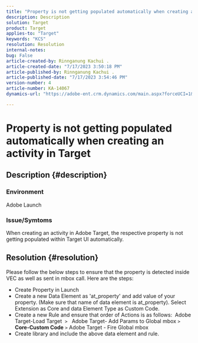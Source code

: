 ```yaml
---
title: "Property is not getting populated automatically when creating an activity in Target"
description: Description
solution: Target
product: Target
applies-to: "Target"
keywords: "KCS"
resolution: Resolution
internal-notes: 
bug: False
article-created-by: Rinnganung Kachui .
article-created-date: "7/17/2023 3:50:18 PM"
article-published-by: Rinnganung Kachui .
article-published-date: "7/17/2023 3:54:46 PM"
version-number: 4
article-number: KA-14067
dynamics-url: "https://adobe-ent.crm.dynamics.com/main.aspx?forceUCI=1&pagetype=entityrecord&etn=knowledgearticle&id=342d78a0-b924-ee11-9cbd-6045bd006b4b"

---
```

# Property is not getting populated automatically when creating an activity in Target

## Description {#description}




### Environment



Adobe Launch



### Issue/Symtoms



When creating an activity in Adobe Target, the respective property is not getting populated within Target UI automatically.


## Resolution {#resolution}


Please follow the below steps to ensure that the property is detected inside VEC as well as sent in mbox call. Here are the steps:

- Create Property in Launch
- Create a new Data Element as 'at_property' and add value of your property. (Make sure that name of data element is at_property). Select Extension as Core and data Element Type as Custom Code.
- Create a new Rule and ensure that order of Actions is as follows:  Adobe Target-Load Target  `>`   Adobe Target- Add Params to Global mbox `>`  <b>Core-Custom Code</b> `>`  Adobe Target - Fire Global mbox
- Create library and include the above data element and rule.



